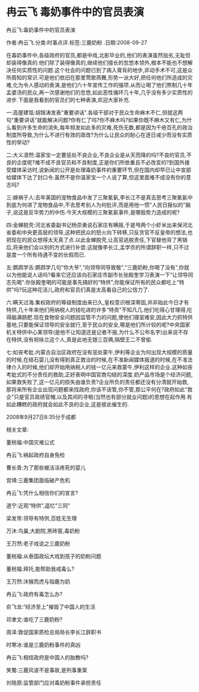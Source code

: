 # 冉云飞  毒奶事件中的官员表演    
    
冉云飞:毒奶事件中的官员表演    
作者:冉云飞.分类:时事点评.标签:三鹿奶粉 .日期:2008-09-27    
在毒奶事件中,各级政府的官员,都是中戏,北影毕业的,他们的表演虽然拙劣,无耻但却装得像真的.他们除了装得像真的,继续他们擅长的忽悠本领外,根本不能也不想解决任何实质性的问题.这个社会的问题已到了病入膏肓的地步,非动手术不可,这是众所周知的常识.可是他们依旧在那里莺歌燕舞,形势一派大好,把任何他们所造成的灾难,化为令人感动的表演,是他们六十年宣传工作的强项.从而让喝了他们熬制几十年孟婆汤的民众,再一次感谢他们的忽悠,如此恶性循环几十年,几乎没有多少实质性的进步.下面是我看到的官员们的七种表演,欢迎大家补充.    
一:高屋建瓴:胡锦涛发表“重要讲话".各级干部对于民众生命麻木不仁,但就这两句“重要讲话"就能解决问题?你有仁了吗?你不麻木吗?如果你既不麻木又有仁,为什么看到许多生命的消失,每年频发如此多的灾难,死伤无数,都是因为千疮百孔的政治制度所导致,为什么不进行有效的政改?为什么让民众的耐心在逐日减少而没有实质性的举动?    
二:大义凛然:温家宝一定要惩处不良企业,不良企业是从天而降的吗?不良的官员,不良的企度呢?难不成不良官员和不良制度,正是你们所依重且不必改变的?到国外接受媒体采访时,说新闻的公开是处理毒奶事件的重要环节,但在国内却早已让中宣部给媒体下达了封口令.虽然不是你温家宝一个人说了算,但这里面难不成没有你的意志吗?    
三:嫁祸于人:去年美国的宠物食品中发了三聚氰氨,李长江不是真去思考三聚氰氨中到底为何进了宠物食品中,不去思考别人为何批评,而是用他一惯“人民日报似的"脑子,说这是反华势力的中伤.今天大规模的三聚氰氨事件,是哪股势力造成的呢?    
四:金蝉脱壳:河北省委副书记杨崇勇说石家庄有瞒报,于是甩两个小虾米出来保河北省委和中央更高层的领导,这种把民众的怒火向下转移,只反贪官不反皇帝的想法,也把现在的民众想得太天真了点.以此金蝉脱壳,让高官逃脱责任,下官替他背了黑锅后,将来他们会以别的方式进行补尝.这就像李长江,孟学农的所谓辞职一样,只不过是度一个所有待遇不变的长假而已.    
五:鹦鹉学舌:鹦鹉学几句“你大爷",“向领导同导致敬",“三鹿奶粉,你喝了没有",你就以为他能说人话吗?看来它还应该向石家庄市副市长张殿奎学习表演一下“让领导同志先喝".你张殿奎喝的可能是事先搞好的“特供",你能保证所有的民众都吃上“特供"吗?玩这种花活儿,政府和官员们真是太高看自己的公信力了.    
六:瞒天过海.集权政府的等级制度由来已久,皇权意识根深蒂固,并非始此今日才有特供,几十年来他们用纳税人的钱吃进的许多“特贡"不知凡几.他们吃得心甘理得,吃得脑满肠肥.现在食物安全问题因监管不力的问题,使他们寝室难安,因此大力抓特供基地,只要能保证领导的安全就行,至于民众的安全,哪是他们所计较的呢?中央国家机关特供中心某领导(是他不让知道还是记者不报,为什么不公布名字)出来说不存在特供,没有祝咏兰这个人,真是此地无银三百俩,隔壁王二不曾偷.    
七:如丧考妣.内蒙古自治区政府在没有惩处蒙牛,伊利等企业为何出现大规模的质量的时候,在结石婴儿没有得到真正救治的时候,在不准新闻媒体报道的时候,在不准法律介入的时候,他们却开始用纳税人的钱一亿元来救蒙牛,伊利这样的企业.这种如丧考妣式的不分责任的救助,正好表明中国官商勾结的深度.奶产品市场是个经济问题,如果救失败了,这一亿元的损失由谁负责?企业所负的责任都还没有分清就开始救,那将来所有企业出现问题都来找政府,你该不该管,你不管,那公平何在?政府如此“救企"只是官员政绩官帽,以及其间的寻租(当然也有部分就业问题)的思想在起作用.有如此糟糕的政府就会如此不良的企业,这是彼此催生的.    
2008年9月27日8:35分于成都    
    
相关文章:    
董桄福:中国灾难公式    
冉云飞:祸起政府自身免检    
曹长青:为了那些被活活疼死的婴儿    
宫靖:三鹿集团面临破产危机    
冉云飞:凭什么相信你们的宣言?    
道宁:近观“特供",遥忆“三同"    
梁发芾:领导有特供,百姓无生理    
万沐:鸟巢,大剧院,黑砖窑,毒奶粉    
王万然:老子戏说之三鹿奶粉    
董桄福:从泰国政坛大戏到孩子的奶粉问题    
董桄福:拜托,能帮助我戒毒么?    
王万然:沐猴而虎与指鹿为奶    
冉云飞:政府有毒怎么办?    
俞飞龙:“经济至上"摧毁了中国人的生活    
邓聿文:谁吃了三鹿奶粉?    
周泽:敦促国家质检总局局长李长江辞职书    
时寒冰:谁是三鹿奶粉事件的真凶    
冉云飞:相信政府是中国人的胎教吗?    
笑蜀:三鹿风波不是事故,是刑事重案    
刘晓原:监管部门应对毒奶粉事件承担责任